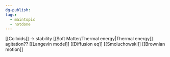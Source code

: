 ```yaml
---
dg-publish: 
tags:
  - maintopic
  - notdone
---
```

[[Colloids]] -> stability
[[Soft Matter/Thermal energy|Thermal energy]] agitation??
[[Langevin model]]
[[Diffusion eq]]
[[Smoluchowski]]
[[Brownian motion]]